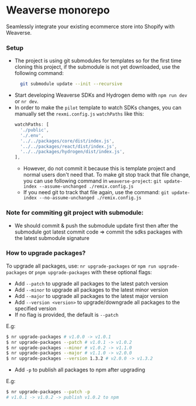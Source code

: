 # Weaverse monorepo

Seamlessly integrate your existing ecommerce store into Shopify with Weaverse.

### Setup

- The project is using git submodules for templates so for the first time cloning this project, if the submodule is not yet downloaded, use the following command:
  ```bash
    git submodule update --init --recursive
  ```
- Start developing Weaverse SDKs and Hydrogen demo with `npm run dev` or `nr dev`.
- In order to make the `pilot` template to watch SDKs changes, you can manually set the `rexmi.config.js` `watchPaths` like this:
  ```js
  watchPaths: [
    './public',
    './.env',
    '../../packages/core/dist/index.js',
    '../../packages/react/dist/index.js',
    '../../packages/hydrogen/dist/index.js',
  ],
  ```
  - However, do not commit it because this is template project and normal users don't need that. To make git stop track that file change, you can use following command in `weaverse-project`:
    `git update-index --assume-unchanged ./remix.config.js`
  - If you need git to track that file again, use the command:
    `git update-index --no-assume-unchanged ./remix.config.js`

### Note for commiting git project with submodule:

- We should commit & push the submodule update first then after the submodule got latest commit code => commit the sdks packages with the latest submodule signature

### How to upgrade packages?

To upgrade all packages, use: `nr upgrade-packages` or `npm run upgrade-packages` or `pnpm upgrade-packages` with these optional flags:

- Add `--patch` to upgrade all packages to the latest patch version
- Add `--minor` to upgrade all packages to the latest minor version
- Add `--major` to upgrade all packages to the latest major version
- Add `--version <version>` to upgrade/downgrade all packages to the specified version
- If no flag is provided, the default is `--patch`

E.g:

```bash
$ nr upgrade-packages # v1.0.0 -> v1.0.1
$ nr upgrade-packages --patch # v1.0.1 -> v1.0.2
$ nr upgrade-packages --minor # v1.0.2 -> v1.1.0
$ nr upgrade-packages --major # v1.1.0 -> v2.0.0
$ nr upgrade-packages --version 1.3.2 # v2.0.0 -> v1.3.2
```

- Add `-p` to publish all packages to npm after upgrading

E.g:

```bash
$ nr upgrade-packages --patch -p
# v1.0.1 -> v1.0.2 -> publish v1.0.2 to npm
```
